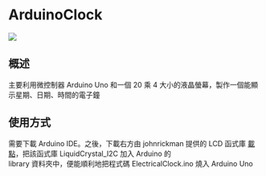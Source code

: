 # ArduinoClock
![](https://github.com/tailer954/ArduinoClock/blob/main/ElectricalClock.gif)
## 概述
主要利用微控制器 Arduino Uno 和一個 20 乘 4 大小的液晶螢幕，製作一個能顯示星期、日期、時間的電子鐘
    
## 使用方式
需要下載 Arduino IDE。之後，下載右方由 johnrickman 提供的 LCD 函式庫 [載點](https://github.com/johnrickman/LiquidCrystal_I2C)，把該函式庫 LiquidCrystal_I2C 加入 Arduino 的          
library 資料夾中，便能順利地把程式碼 ElectricalClock.ino 燒入 Arduino Uno 
